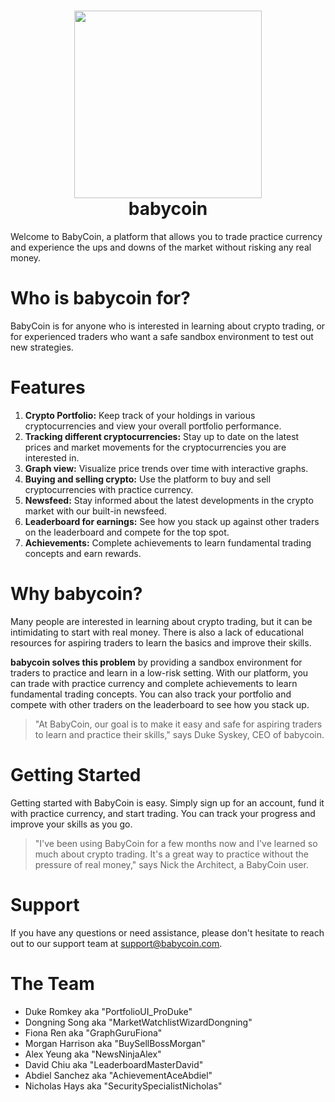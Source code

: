 <h1 align="center">
  <img src="https://user-images.githubusercontent.com/92281407/210127782-b31f1b22-0d57-4c1b-9d04-fc7242583ff4.png" width="300" height="300"/></br>
  <b>babycoin</b>
</h1>

Welcome to BabyCoin, a platform that allows you to trade practice currency and experience the ups and downs of the market without risking any real money.

# Who is babycoin for?
BabyCoin is for anyone who is interested in learning about crypto trading, or for experienced traders who want a safe sandbox environment to test out new strategies.
# Features
1. **Crypto Portfolio:** Keep track of your holdings in various cryptocurrencies and view your overall portfolio performance.
2. **Tracking different cryptocurrencies:** Stay up to date on the latest prices and market movements for the cryptocurrencies you are interested in.
3. **Graph view:** Visualize price trends over time with interactive graphs.
4. **Buying and selling crypto:** Use the platform to buy and sell cryptocurrencies with practice currency.
5. **Newsfeed:** Stay informed about the latest developments in the crypto market with our built-in newsfeed.
6. **Leaderboard for earnings:** See how you stack up against other traders on the leaderboard and compete for the top spot.
7. **Achievements:** Complete achievements to learn fundamental trading concepts and earn rewards.
# Why babycoin?
Many people are interested in learning about crypto trading, but it can be intimidating to start with real money. There is also a lack of educational resources for aspiring traders to learn the basics and improve their skills. 

**babycoin solves this problem** by providing a sandbox environment for traders to practice and learn in a low-risk setting. With our platform, you can trade with practice currency and complete achievements to learn fundamental trading concepts. You can also track your portfolio and compete with other traders on the leaderboard to see how you stack up.
>"At BabyCoin, our goal is to make it easy and safe for aspiring traders to learn and practice their skills," says Duke Syskey, CEO of babycoin.
# Getting Started
Getting started with BabyCoin is easy. Simply sign up for an account, fund it with practice currency, and start trading. You can track your progress and improve your skills as you go.
>"I've been using BabyCoin for a few months now and I've learned so much about crypto trading. It's a great way to practice without the pressure of real money," says Nick the Architect, a BabyCoin user.
# Support
If you have any questions or need assistance, please don't hesitate to reach out to our support team at support@babycoin.com.
# The Team
- Duke Romkey aka "PortfolioUI_ProDuke"
- Dongning Song aka "MarketWatchlistWizardDongning"
- Fiona Ren aka "GraphGuruFiona"
- Morgan Harrison aka "BuySellBossMorgan"
- Alex Yeung aka "NewsNinjaAlex"
- David Chiu aka "LeaderboardMasterDavid"
- Abdiel Sanchez aka "AchievementAceAbdiel"
- Nicholas Hays aka "SecuritySpecialistNicholas"
